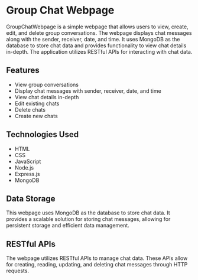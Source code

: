 # Group Chat Webpage

GroupChatWebpage is a simple webpage that allows users to view, create, edit, and delete group conversations. The webpage displays chat messages along with the sender, receiver, date, and time. It uses MongoDB as the database to store chat data and provides functionality to view chat details in-depth. The application utilizes RESTful APIs for interacting with chat data.

## Features
- View group conversations
- Display chat messages with sender, receiver, date, and time
- View chat details in-depth
- Edit existing chats
- Delete chats
- Create new chats

## Technologies Used
- HTML
- CSS
- JavaScript
- Node.js
- Express.js
- MongoDB

## Data Storage
This webpage uses MongoDB as the database to store chat data. It provides a scalable solution for storing chat messages, allowing for persistent storage and efficient data management.

## RESTful APIs
The webpage utilizes RESTful APIs to manage chat data. These APIs allow for creating, reading, updating, and deleting chat messages through HTTP requests.
